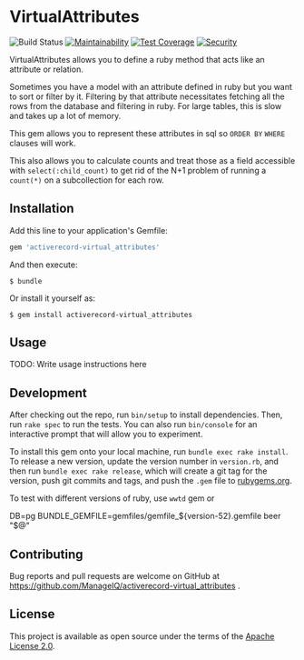 # VirtualAttributes

![Build Status](https://github.com/ManageIQ/activerecord-virtual_attributes/actions/workflows/ci.yml/badge.svg)
[![Maintainability](https://api.codeclimate.com/v1/badges/e1a0c26941c00f4edb55/maintainability)](https://codeclimate.com/github/ManageIQ/activerecord-virtual_attributes/maintainability)
[![Test Coverage](https://api.codeclimate.com/v1/badges/e1a0c26941c00f4edb55/test_coverage)](https://codeclimate.com/github/ManageIQ/activerecord-virtual_attributes/test_coverage)
[![Security](https://hakiri.io/github/ManageIQ/activerecord-virtual_attributes/master.svg)](https://hakiri.io/github/ManageIQ/activerecord-virtual_attributes/master)

VirtualAttributes allows you to define a ruby method that acts like an attribute or relation.

Sometimes you have a model with an attribute defined in ruby but you want to sort or filter by it. Filtering by that attribute necessitates fetching all the rows from the database and filtering in ruby. For large tables, this is slow and takes up a lot of memory.

This gem allows you to represent these attributes in sql so `ORDER BY` `WHERE` clauses will work.

This also allows you to calculate counts and treat those as a field accessible with `select(:child_count)` to get rid of the N+1 problem of running a `count(*)` on a subcollection for each row.

## Installation

Add this line to your application's Gemfile:

```ruby
gem 'activerecord-virtual_attributes'
```

And then execute:

    $ bundle

Or install it yourself as:

    $ gem install activerecord-virtual_attributes

## Usage

TODO: Write usage instructions here

## Development

After checking out the repo, run `bin/setup` to install dependencies. Then, run `rake spec` to run the tests. You can also run `bin/console` for an interactive prompt that will allow you to experiment.

To install this gem onto your local machine, run `bundle exec rake install`. To release a new version, update the version number in `version.rb`, and then run `bundle exec rake release`, which will create a git tag for the version, push git commits and tags, and push the `.gem` file to [rubygems.org](https://rubygems.org).


To test with different versions of ruby, use `wwtd` gem or

DB=pg BUNDLE_GEMFILE=gemfiles/gemfile_${version-52}.gemfile beer "$@"

## Contributing

Bug reports and pull requests are welcome on GitHub at https://github.com/ManageIQ/activerecord-virtual_attributes .

## License

This project is available as open source under the terms of the [Apache License 2.0](http://www.apache.org/licenses/LICENSE-2.0).

